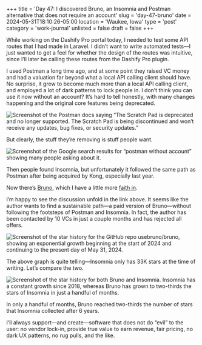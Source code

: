 +++
title = 'Day 47: I discovered Bruno, an Insomnia and Postman alternative that does not require an account'
slug = 'day-47-bruno'
date = 2024-05-31T18:10:26-05:00
location = 'Waukee, Iowa'
type = 'post'
category = 'work-journal'
unlisted = false
draft = false
+++

While working on the Dashify Pro portal today, I needed to test some API routes that I had made in Laravel. I didn’t want to write automated tests—I just wanted to get a feel for whether the design of the routes was intuitive, since I’ll later be calling these routes from the Dashify Pro plugin.

I used Postman a long time ago, and at some point they raised VC money and had a valuation far beyond what a local API calling client should have. No surprise, it grew to become much more than a local API calling client, and employed a lot of dark patterns to lock people in. I don’t think you can use it now without an account? It’s hard to tell honestly, with many changes happening and the original core features being deprecated.

![Screenshot of the Postman docs saying “The Scratch Pad is deprecated and no longer supported. The Scratch Pad is being discontinued and won’t receive any updates, bug fixes, or security updates.”](/day-47-bruno/postman-scratch-pad.png)

But clearly, the stuff they’re removing is stuff people want.

![Screenshot of the Google search results for “postman without account” showing many people asking about it.](/day-47-bruno/postman-without-account.png)

Then people found Insomnia, but unfortunately it followed the same path as Postman after being acquired by Kong, especially last year.

Now there’s [Bruno](https://www.usebruno.com/), which I have a little more [faith in](https://github.com/usebruno/bruno/discussions/269).

I’m happy to see the discussion unfold in the link above. It seems like the author wants to find a sustainable path—a paid version of Bruno—without following the footsteps of Postman and Insomnia. In fact, the author has been contacted by 10 VCs in just a couple months and has rejected all offers.

![Screenshot of the star history for the GitHub repo usebruno/bruno, showing an exponential growth beginning at the start of 2024 and continuing to the present day of May 31, 2024.](/day-47-bruno/bruno-star-history.png)

The above graph is quite telling—Insomnia only has 33K stars at the time of writing. Let’s compare the two.

![Screenshot of the star history for both Bruno and Insomnia. Insomnia has a constant growth since 2018, whereas Bruno has grown to two-thirds the stars of Insomnia in just a handful of months.](/day-47-bruno/star-history.png)

In only a handful of months, Bruno reached two-thirds the number of stars that Insomnia collected after 6 years.

I’ll always support—and create—software that does not do “evil” to the user: no vendor lock-in, provide true value to earn revenue, fair pricing, no dark UX patterns, no rug pulls, and the like.
